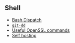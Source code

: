 ## Shell

- [Bash Dispatch](../dispatch.md)
- [`git-dd`](../git-dd.md)
- [Useful OpenSSL commands](../openssl.md)
- [Self hosting](../hosting.md)